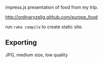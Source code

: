 impress.js presentation of food from my trip.

http://ordinaryzelig.github.com/europe_food

run `rake compile` to create static site.

## Exporting

JPG, medium size, low quality
